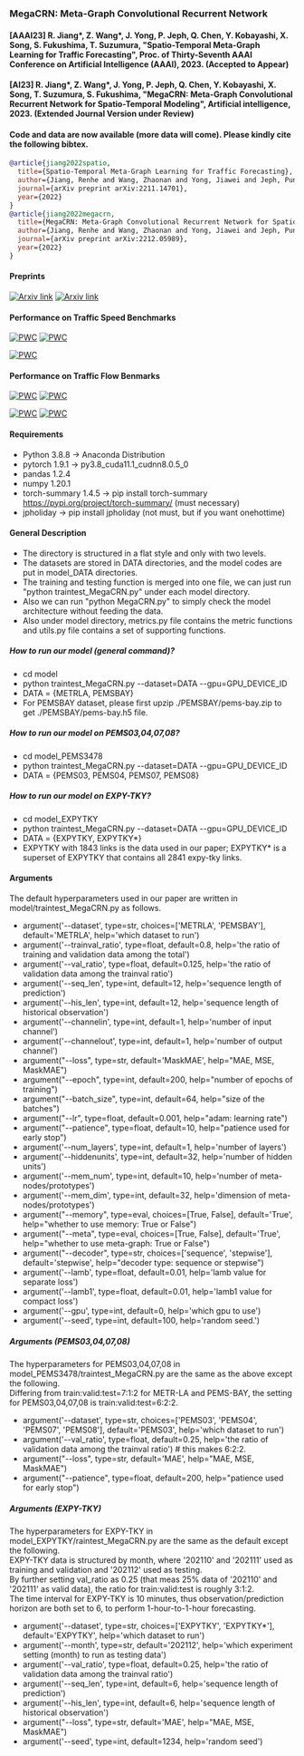 ### MegaCRN: Meta-Graph Convolutional Recurrent Network

#### [AAAI23] R. Jiang*, Z. Wang*, J. Yong, P. Jeph, Q. Chen, Y. Kobayashi, X. Song, S. Fukushima, T. Suzumura, "Spatio-Temporal Meta-Graph Learning for Traffic Forecasting", Proc. of Thirty-Seventh AAAI Conference on Artificial Intelligence (AAAI), 2023. (Accepted to Appear)
#### [AI23] R. Jiang*, Z. Wang*, J. Yong, P. Jeph, Q. Chen, Y. Kobayashi, X. Song, T. Suzumura, S. Fukushima, "MegaCRN: Meta-Graph Convolutional Recurrent Network for Spatio-Temporal Modeling", Artificial intelligence, 2023. (Extended Journal Version under Review)

#### Code and data are now available (more data will come). Please kindly cite the following bibtex.
```bibtex
@article{jiang2022spatio,
  title={Spatio-Temporal Meta-Graph Learning for Traffic Forecasting},
  author={Jiang, Renhe and Wang, Zhaonan and Yong, Jiawei and Jeph, Puneet and Chen, Quanjun and Kobayashi, Yasumasa and Song, Xuan and Fukushima, Shintaro and Suzumura, Toyotaro},
  journal={arXiv preprint arXiv:2211.14701},
  year={2022}
}
@article{jiang2022megacrn,
  title={MegaCRN: Meta-Graph Convolutional Recurrent Network for Spatio-Temporal Modeling},
  author={Jiang, Renhe and Wang, Zhaonan and Yong, Jiawei and Jeph, Puneet and Chen, Quanjun and Kobayashi, Yasumasa and Song, Xuan and Suzumura, Toyotaro and Fukushima, Shintaro},
  journal={arXiv preprint arXiv:2212.05989},
  year={2022}
}
```

#### Preprints

[![Arxiv link](https://img.shields.io/static/v1?label=arXiv&message=MegaCRN&color=red&logo=arxiv)](https://arxiv.org/abs/2211.14701)
[![Arxiv link](https://img.shields.io/static/v1?label=arXiv&message=MegaCRN(journal)&color=red&logo=arxiv)](https://arxiv.org/abs/2212.05989)

#### Performance on Traffic Speed Benchmarks

[![PWC](https://img.shields.io/endpoint.svg?url=https://paperswithcode.com/badge/spatio-temporal-meta-graph-learning-for/traffic-prediction-on-metr-la)](https://paperswithcode.com/sota/traffic-prediction-on-metr-la?p=spatio-temporal-meta-graph-learning-for)
[![PWC](https://img.shields.io/endpoint.svg?url=https://paperswithcode.com/badge/spatio-temporal-meta-graph-learning-for/traffic-prediction-on-pems-bay)](https://paperswithcode.com/sota/traffic-prediction-on-pems-bay?p=spatio-temporal-meta-graph-learning-for)

[![PWC](https://img.shields.io/endpoint.svg?url=https://paperswithcode.com/badge/spatio-temporal-meta-graph-learning-for/traffic-prediction-on-expy-tky)](https://paperswithcode.com/sota/traffic-prediction-on-expy-tky?p=spatio-temporal-meta-graph-learning-for)

#### Performance on Traffic Flow Benmarks

[![PWC](https://img.shields.io/endpoint.svg?url=https://paperswithcode.com/badge/megacrn-meta-graph-convolutional-recurrent/traffic-prediction-on-pemsd3)](https://paperswithcode.com/sota/traffic-prediction-on-pemsd3?p=megacrn-meta-graph-convolutional-recurrent)
[![PWC](https://img.shields.io/endpoint.svg?url=https://paperswithcode.com/badge/megacrn-meta-graph-convolutional-recurrent/traffic-prediction-on-pemsd4)](https://paperswithcode.com/sota/traffic-prediction-on-pemsd4?p=megacrn-meta-graph-convolutional-recurrent)

[![PWC](https://img.shields.io/endpoint.svg?url=https://paperswithcode.com/badge/megacrn-meta-graph-convolutional-recurrent/traffic-prediction-on-pemsd7)](https://paperswithcode.com/sota/traffic-prediction-on-pemsd7?p=megacrn-meta-graph-convolutional-recurrent)
[![PWC](https://img.shields.io/endpoint.svg?url=https://paperswithcode.com/badge/megacrn-meta-graph-convolutional-recurrent/traffic-prediction-on-pemsd8)](https://paperswithcode.com/sota/traffic-prediction-on-pemsd8?p=megacrn-meta-graph-convolutional-recurrent)

#### Requirements
* Python 3.8.8 -> Anaconda Distribution
* pytorch 1.9.1 -> py3.8_cuda11.1_cudnn8.0.5_0
* pandas 1.2.4 
* numpy 1.20.1
* torch-summary 1.4.5 -> pip install torch-summary https://pypi.org/project/torch-summary/ (must necessary)
* jpholiday -> pip install jpholiday (not must, but if you want onehottime)

#### General Description
* The directory is structured in a flat style and only with two levels.
* The datasets are stored in DATA directories, and the model codes are put in model_DATA directories. 
* The training and testing function is merged into one file, we can just run "python traintest_MegaCRN.py" under each model directory.
* Also we can run "python MegaCRN.py" to simply check the model architecture without feeding the data.
* Also under model directory, metrics.py file contains the metric functions and utils.py file contains a set of supporting functions.

##### How to run our model (general command)?
* cd model
* python traintest_MegaCRN.py --dataset=DATA --gpu=GPU_DEVICE_ID 
* DATA = {METRLA, PEMSBAY}
* For PEMSBAY dataset, please first upzip ./PEMSBAY/pems-bay.zip to get ./PEMSBAY/pems-bay.h5 file.

##### How to run our model on PEMS03,04,07,08?
* cd model_PEMS3478
* python traintest_MegaCRN.py --dataset=DATA --gpu=GPU_DEVICE_ID 
* DATA = {PEMS03, PEMS04, PEMS07, PEMS08}

##### How to run our model on EXPY-TKY?
* cd model_EXPYTKY
* python traintest_MegaCRN.py --dataset=DATA --gpu=GPU_DEVICE_ID 
* DATA = {EXPYTKY, EXPYTKY*} 
* EXPYTKY with 1843 links is the data used in our paper; EXPYTKY* is a superset of EXPYTKY that contains all 2841 expy-tky links.

#### Arguments
The default hyperparameters used in our paper are written in model/traintest_MegaCRN.py as follows.
* argument('--dataset', type=str, choices=['METRLA', 'PEMSBAY'], default='METRLA', help='which dataset to run')
* argument('--trainval_ratio', type=float, default=0.8, help='the ratio of training and validation data among the total')
* argument('--val_ratio', type=float, default=0.125, help='the ratio of validation data among the trainval ratio')
* argument('--seq_len', type=int, default=12, help='sequence length of prediction')
* argument('--his_len', type=int, default=12, help='sequence length of historical observation')
* argument('--channelin', type=int, default=1, help='number of input channel')
* argument('--channelout', type=int, default=1, help='number of output channel')
* argument("--loss", type=str, default='MaskMAE', help="MAE, MSE, MaskMAE")
* argument("--epoch", type=int, default=200, help="number of epochs of training")
* argument("--batch_size", type=int, default=64, help="size of the batches")
* argument("--lr", type=float, default=0.001, help="adam: learning rate")
* argument("--patience", type=float, default=10, help="patience used for early stop")
* argument('--num_layers', type=int, default=1, help='number of layers')
* argument('--hiddenunits', type=int, default=32, help='number of hidden units')
* argument('--mem_num', type=int, default=10, help='number of meta-nodes/prototypes')
* argument('--mem_dim', type=int, default=32, help='dimension of meta-nodes/prototypes')
* argument("--memory", type=eval, choices=[True, False], default='True', help="whether to use memory: True or False")
* argument("--meta", type=eval, choices=[True, False], default='True', help="whether to use meta-graph: True or False")
* argument("--decoder", type=str, choices=['sequence', 'stepwise'], default='stepwise', help="decoder type: sequence or stepwise")
* argument('--lamb', type=float, default=0.01, help='lamb value for separate loss')
* argument('--lamb1', type=float, default=0.01, help='lamb1 value for compact loss')
* argument('--gpu', type=int, default=0, help='which gpu to use')
* argument('--seed', type=int, default=100, help='random seed.')

##### Arguments (PEMS03,04,07,08)
The hyperparameters for PEMS03,04,07,08 in model_PEMS3478/traintest_MegaCRN.py are the same as the above except the following. </br>
Differing from train:valid:test=7:1:2 for METR-LA and PEMS-BAY, the setting for PEMS03,04,07,08 is train:valid:test=6:2:2.
* argument('--dataset', type=str, choices=['PEMS03', 'PEMS04', 'PEMS07', 'PEMS08'], default='PEMS03', help='which dataset to run')
* argument('--val_ratio', type=float, default=0.25, help='the ratio of validation data among the trainval ratio') # this makes 6:2:2.
* argument("--loss", type=str, default='MAE', help="MAE, MSE, MaskMAE")
* argument("--patience", type=float, default=200, help="patience used for early stop")

##### Arguments (EXPY-TKY)
The hyperparameters for EXPY-TKY in model_EXPYTKY/raintest_MegaCRN.py are the same as the default except the following. </br>
EXPY-TKY data is structured by month, where '202110' and '202111' used as training and validation and '202112' used as testing. </br>
By further setting val_ratio as 0.25 (that meas 25% data of '202110' and '202111' as valid data), the ratio for train:valid:test is roughly 3:1:2. </br>
The time interval for EXPY-TKY is 10 minutes, thus observation/prediction horizon are both set to 6, to perform 1-hour-to-1-hour forecasting. </br>

* argument('--dataset', type=str, choices=['EXPYTKY', 'EXPYTKY*'], default='EXPYTKY', help='which dataset to run')
* argument('--month', type=str, default='202112', help='which experiment setting (month) to run as testing data')
* argument('--val_ratio', type=float, default=0.25, help='the ratio of validation data among the trainval ratio')
* argument('--seq_len', type=int, default=6, help='sequence length of prediction')
* argument('--his_len', type=int, default=6, help='sequence length of historical observation')
* argument("--loss", type=str, default='MAE', help="MAE, MSE, MaskMAE")
* argument('--seed', type=int, default=1234, help='random seed')
